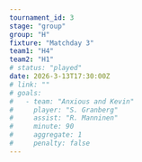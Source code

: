 ```yaml
---
tournament_id: 3
stage: "group"
group: "H"
fixture: "Matchday 3"
team1: "H4"
team2: "H1"
# status: "played"
date: 2026-3-13T17:30:00Z
# link: ""
# goals:
#   - team: "Anxious and Kevin"
#     player: "S. Granberg"
#     assist: "R. Manninen"
#     minute: 90
#     aggregate: 1
#     penalty: false
---
```


